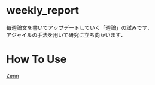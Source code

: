 # weekly_report

毎週論文を書いてアップデートしていく「週論」の試みです．  
アジャイルの手法を用いて研究に立ち向かいます．

# How To Use

[Zenn](https://zenn.dev/ganariya/articles/weekly-paper-trial)